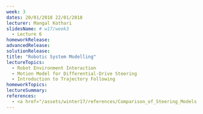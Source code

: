 ```yaml
---
week: 3
dates: 20/01/2018 22/01/2018 
lecturer: Mangal Kothari
slidesName: # w17/week3
  - Lecture 6
homeworkRelease:
advancedRelease:
solutionRelease:
title: "Robotic System Modelling"
lectureTopics:
  - Robot Environment Interaction
  - Motion Model for Differential-Drive Steering
  - Introduction to Trajectory Following
homeworkTopics:
lectureSummary:
references:
  - <a href="/assets/winter17/references/Comparison_of_Steering_Models.pdf">Vehicle Models for Explicit Steering and Skid Steering </a>
---
```

